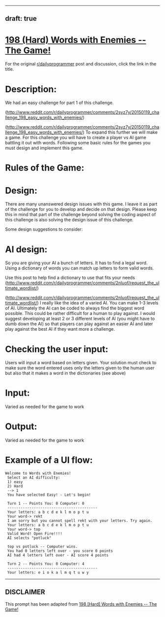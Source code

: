 ---
draft: true
----

# [198 (Hard) Words with Enemies -- The Game!](https://www.reddit.com/r/dailyprogrammer/comments/2tfs0b/20150123_challenge_198_hard_words_with_enemies/)

For the original [r/dailyprogrammer](https://www.reddit.com/r/dailyprogrammer/) post and discussion, click the link in the title.

# Description:
We had an easy challenge for part 1 of this challenge. 

(http://www.reddit.com/r/dailyprogrammer/comments/2syz7y/20150119_challenge_198_easy_words_with_enemies/)

(http://www.reddit.com/r/dailyprogrammer/comments/2syz7y/20150119_challenge_198_easy_words_with_enemies/)
To expand this further we will make a game. For this challenge you will have to create a player vs AI game battling it out with words. Following some basic rules for the games you must design and implement this game.

# Rules of the Game:
# Design:
There are many unanswered design issues with this game. I leave it as part of the challenge for you to develop and decide on that design. Please keep this in mind that part of the challenge beyond solving the coding aspect of this challenge is also solving the design issue of this challenge.

Some design suggestions to consider:

# AI design:
So you are giving your AI a bunch of letters. It has to find a legal word. Using a dictionary of words you can match up letters to form valid words.

Use this post to help find a dictionary to use that fits your needs (http://www.reddit.com/r/dailyprogrammer/comments/2nluof/request_the_ultimate_wordlist/)

(http://www.reddit.com/r/dailyprogrammer/comments/2nluof/request_the_ultimate_wordlist/)
I really like the idea of a varied AI. You can make 1-3 levels of AI. Ultimately the AI can be coded to always find the biggest word possible. This could be rather difficult for a human to play against. I would suggest developing at least 2 or 3 different levels of AI (you  might have to dumb down the AI) so that players can play against an easier AI and later play against the best AI if they want more a challenge.

# Checking the user input:
Users will input a word based on letters given. Your solution must check to make sure the word entered uses only the letters given to the human user but also that it makes a word in the dictionaries (see above)

# Input:
Varied as needed for the game to work

# Output:
Varied as needed for the game to work

# Example of a UI flow:

```
Welcome to Words with Enemies!
 Select an AI difficulty:
 1) easy
 2) Hard
 --> 1
 You have selected Easy! - Let's begin!

 Turn 1 -- Points You: 0 Computer: 0
 -----------------------------------------
 Your letters: a b c d e k l m o p t u
 Your word-> rekt
 I am sorry but you cannot spell rekt with your letters. Try again.
 Your letters: a b c d e k l m o p t u
 Your word-> top
 Valid Word! Open Fire!!!!
 AI selects "potluck"

 top vs potluck -- Computer wins.
 You had 0 letters left over - you score 0 points
 AI had 4 letters left over - AI score 4 points

 Turn 2 -- Points You: 0 Computer: 4
 -----------------------------------------
 Your letters: e i o k a l m q t u w y
```

----
## **DISCLAIMER**
This prompt has been adapted from [198 [Hard] Words with Enemies -- The Game!](https://www.reddit.com/r/dailyprogrammer/comments/2tfs0b/20150123_challenge_198_hard_words_with_enemies/
)
